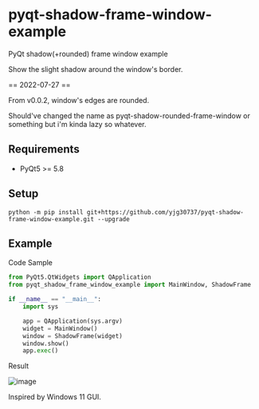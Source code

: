 # pyqt-shadow-frame-window-example
PyQt shadow(+rounded) frame window example

Show the slight shadow around the window's border.

== 2022-07-27 ==

From v0.0.2, window's edges are rounded.

Should've changed the name as pyqt-shadow-rounded-frame-window or something but i'm kinda lazy so whatever.

## Requirements
* PyQt5 >= 5.8

## Setup
`python -m pip install git+https://github.com/yjg30737/pyqt-shadow-frame-window-example.git --upgrade`

## Example
Code Sample
```python
from PyQt5.QtWidgets import QApplication
from pyqt_shadow_frame_window_example import MainWindow, ShadowFrame

if __name__ == "__main__":
    import sys

    app = QApplication(sys.argv)
    widget = MainWindow()
    window = ShadowFrame(widget)
    window.show()
    app.exec()
```

Result

![image](https://user-images.githubusercontent.com/55078043/181148746-f65b0b34-8aed-443f-bf15-c1604d450dc1.png)

Inspired by Windows 11 GUI.
